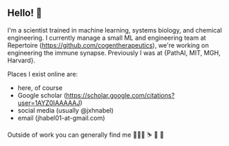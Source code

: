 ## Hello! 👋

I'm a scientist trained in machine learning, systems biology, and chemical engineering. I currently manage a small ML and engineering team at Repertoire (https://github.com/cogentherapeutics), we're working on engineering the immune synapse. Previously I was at {PathAI, MIT, MGH, Harvard}.

Places I exist online are:
- here, of course
- Google scholar (https://scholar.google.com/citations?user=1AYZ0IAAAAAJ)
- social media (usually @jxhnabel)
- email (jhabel01-at-gmail.com)

Outside of work you can generally find me 🧑‍🧑‍🧒 ⛷ 🛫  🤘
